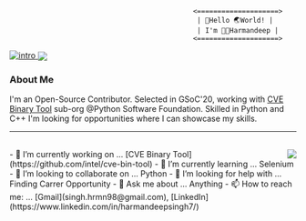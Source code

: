                                                  <====================>
                                                  | 👋️Hello 🌏️World! | 
                                                  | I'm 👨‍💻️Harmandeep |
                                                 <====================>

[![intro](https://cdn.pixabay.com/photo/2017/04/25/05/14/samurai-2258604_960_720.jpg)]()<a href="">
  <img align="center" src="https://github-readme-stats.vercel.app/api?username=SinghHrmn&theme=vision-friendly-dark" />
</a>


### About Me

I'm an Open-Source Contributor. Selected in GSoC'20, working with [CVE Binary Tool](https://github.com/intel/cve-bin-tool) sub-org @Python Software Foundation. Skilled in Python and C++ I'm looking for opportunities where I can showcase my skills.

-------------------------------------------------------------------------------------------------------------------------------------------------------------
<a href="">
  <br><img align="right" src="https://github-readme-stats.vercel.app/api/top-langs/?username=SinghHrmn&theme=vision-friendly-dark" />
</a>
- 🔭 I’m currently working on ... [CVE Binary Tool](https://github.com/intel/cve-bin-tool)
- 🌱 I’m currently learning ... Selenium
- 👯 I’m looking to collaborate on ... Python
- 🤔 I’m looking for help with ... Finding Carrer Opportunity 
- 💬 Ask me about ... Anything
- 📫 How to reach me: ... [Gmail](singh.hrmn98@gmail.com), [LinkedIn](https://www.linkedin.com/in/harmandeepsingh7/)
<!--
- 😄 Pronouns: ... 
- ⚡ Fun fact: ...
-->


